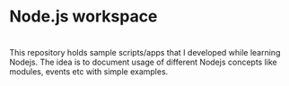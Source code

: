 #
# Node.js workspace
#

This repository holds sample scripts/apps that I developed while learning Nodejs. The idea is to document usage of different Nodejs concepts like modules, events etc with simple examples.

